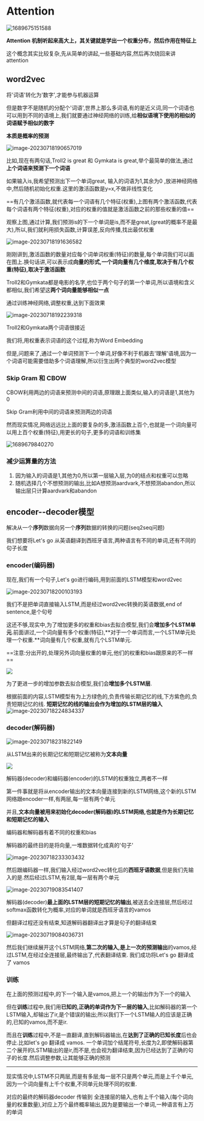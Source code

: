# Attention

![1689675151588](https://spasmodic.oss-cn-hangzhou.aliyuncs.com/1689675151588.jpg)

**Attention 机制听起来高大上，其关键就是学出一个权重分布，然后作用在特征上**

这个概念其实比较复杂,先从简单的讲起,一些基础内容,然后再次绕回来讲attention

## word2vec

将'词语'转化为'数字',才能参与机器运算

但是数字不是随机的分配个'词语',世界上那么多词语,有的是近义词,同一个词语也可以用到不同的语境上,我们就要通过神经网络的训练,给**相似语境下使用的相似的词语赋予相似的数字**

**本质是概率的预测**

![image-20230718190657019](https://spasmodic.oss-cn-hangzhou.aliyuncs.com/image-20230718190657019.png)

比如,现在有两句话,Troll2 is great 和  Gymkata is great,举个最简单的做法,通过**上个词语来预测下一个词语**

如果输入is,我希望预测出下一个单词great,    输入的词语为1,其余为0  ,放进神经网络中,然后随机初始化权重.这里的激活函数是y=x,不做非线性变化

==有几个激活函数,就代表每一个词语有几个特征(权重),上图有两个激活函数,代表每个词语有两个特征(权重),对应的权重的值就是激活函数之前的那些权重的值==

观察上图,通过计算,我们预测is的下一个单词是is,而不是great,(great的概率不是最大),所以,我们就利用损失函数,计算误差,反向传播,找出最优权重

![image-20230718191636582](https://spasmodic.oss-cn-hangzhou.aliyuncs.com/image-20230718191636582.png)

刚刚讲到,激活函数的数量对应每个词单词权重(特征)的数量,每个单词我们可以画在图上.换句话讲,可以表示成**向量的形式,一个词向量有几个维度,取决于有几个权重(特征),取决于激活函数**

Troll2和Gymkata都是电影的名字,也位于两个句子的第一个单词,所以语境和含义都相似,我们希望这**两个词向量能够相似一点**

通过训练神经网络,调整权重,达到下面效果

![image-20230718192239318](https://spasmodic.oss-cn-hangzhou.aliyuncs.com/image-20230718192239318.png)

Troll2和Gymkata两个词语很接近

我们将,用权重表示词语的这个过程,称为Word Embedding

但是,问题来了,通过一个单词预测下一个单词,好像不利于机器去'理解'语境,因为一个词语可能需要借助多个词语理解,所以衍生出两个典型的word2vec模型

### Skip Gram 和 CBOW

CBOW利用两边的词语来预测中间的词语,原理跟上面类似,输入的词语是1,其他为0

Skip Gram利用中间的词语来预测两边的词语

然而现实情况,网络远远比上面的要复杂的多,激活函数上百个,也就是一个词向量可以用上百个权重(特征),用更长的句子,更多的词语和训练集

![1689679840270](https://spasmodic.oss-cn-hangzhou.aliyuncs.com/1689679840270.png)

### 减少运算量的方法

1. 因为输入的词语是1,其他为0,所以第一层输入层,为0的结点和权重可以忽略
2. 随机选择几个不想预测的输出,比如A想预测aardvark,不想预测abandon,所以输出层只计算aardvark和abandon

## encoder--decoder模型

解决从一个**序列**数据向另一个**序列**数据的转换的问题(seq2seq问题)

我们想要将Let's  go 从英语翻译到西班牙语言,两种语言有不同的单词,还有不同的句子长度

 ### encoder(编码器)

现在,我们有一个句子,Let's  go进行编码,用到前面的LSTM模型和word2vec

![image-20230718200103193](https://spasmodic.oss-cn-hangzhou.aliyuncs.com/image-20230718200103193.png)

我们不是把单词直接输入LSTM,而是经过word2vec转换的英语数据,<EOS>end of sentence,是个句号

这还不够,现实中,为了增加更多的权重和bias去拟合模型,我们会**增加多个LSTM单元**.前面讲过,一个词向量有多个权重(特征),**对于一个单词而言,一个LSTM单元处理一个权重.**词向量有几个权重,就有几个LSTM单元.

==注意:分出开的,处理另外词向量权重的单元,他们的权重和bias跟原来的不一样==



<img src="https://spasmodic.oss-cn-hangzhou.aliyuncs.com/image-20230718200530450.png"/>

为了更进一步的增加参数去拟合模型,我们会**增加多个LSTM层**.

根据前面的内容,LSTM模型有为上方绿色的,负责传输长期记忆的线,下方紫色的,负责短期记忆的线.   **短期记忆的线的输出会作为增加的LSTM层的输入**![image-20230718224834337](https://spasmodic.oss-cn-hangzhou.aliyuncs.com/image-20230718224834337.png)

 

### decoder(解码器)

![image-20230718231822149](https://spasmodic.oss-cn-hangzhou.aliyuncs.com/image-20230718231822149.png)



从LSTM出来的长期记忆和短期记忆被称为**文本向量**

<img src="https://spasmodic.oss-cn-hangzhou.aliyuncs.com/image-20230718232125858.png"/>

解码器(decoder)和编码器(encoder)的LSTM的权重独立,两者不一样

第一件事就是将从encoder输出的文本向量连接到新的LSTM网络,这个新的LSTM网络跟encoder一样,有两层,每一层有两个单元

并且,**文本向量被用来初始化decoder(解码器)的LSTM网络,也就是作为长期记忆和短期记忆的输入**

编码器和解码器有着不同的权重和bias

解码器的最终目的是将向量,一堆数据转化成真的'句子'

![image-20230718233303432](https://spasmodic.oss-cn-hangzhou.aliyuncs.com/image-20230718233303432.png)

然后跟编码器一样,我们输入经过word2vec转化后的**西班牙语数据**,但是我们先输入的是<EOS>.然后经过LSTM,有2层,每一层有两个单元

![image-20230719083541407](https://spasmodic.oss-cn-hangzhou.aliyuncs.com/image-20230719083541407.png)

解码器(decoder)**最上面的LSTM层的短期记忆的输出**,被送去全连接层,然后经过softmax函数转化为概率,对应的单词就是西班牙语言的vamos

但翻译过程还没有结束,知道解码器翻译出<EOS>才算是句子的翻译结束

![image-20230719084036731](https://spasmodic.oss-cn-hangzhou.aliyuncs.com/image-20230719084036731.png)

然后我们继续展开这个LSTM网络,**第二次的输入,是上一次的预测输出**的vamos,经过LSTM,在经过全连接层,最终输出了<EOS>,代表翻译结束.  我们成功将Let's go 翻译成了  vamos

### 训练

在上面的预测过程中,<EOS>的下一个输入是vamos,把上一个的输出作为下一个的输入

但在**训练**过程中,我们用**已知的,正确的单词作为下一层的输入**,比如解码器的第一个LSTM输入<EOS>,却输出了ir,是个错误的输出;所以我们下一个LSTM输人的应该是正确的,已知的vamos,而不是ir.

而且在**训练**过程中,不是一直翻译,直到解码器输出<EOS>,在**达到了正确的已知长度**后也会停止.比如let's go 翻译成 vamos.   一个单词加个结尾符号,长度为2,即使解码器第二个展开的LSTM输出的是ir,而不是<EOS>,也会视为翻译结束,因为已经达到了正确的句子的长度.然后调整参数,让其能够正确的预测

---

现实情况中,LSTM不只两层,而是有多层;每一层不只是两个单元,而是上千个单元,因为一个词向量有上千个权重,不同单元处理不同的权重.

对应的最终的解码器decoder 传输到 全连接层的输入,也有上千个输入(每个词向量的权重数量),对应上万个最终概率输出,因为是要输出一个单词,一种语言有上万的单词
